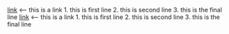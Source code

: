 [link] <-- this is a link
    1. this is first line
    2. this is second line
    3. this is the final line
[link] <-- this is a link
    1. this is first line
    2. this is second line
    3. this is the final line

[link]: http://www.google.com